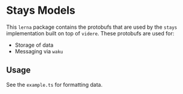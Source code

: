 # Stays Models

This `lerna` package contains the protobufs that are used by the `stays` implementation built on
top of `videre`. These protobufs are used for:

* Storage of data
* Messaging via `waku`

## Usage

See the `example.ts` for formatting data.